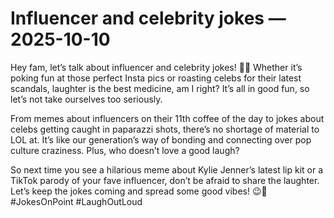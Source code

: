 # Influencer and celebrity jokes — 2025-10-10

Hey fam, let’s talk about influencer and celebrity jokes! 🤣🌟 Whether it’s poking fun at those perfect Insta pics or roasting celebs for their latest scandals, laughter is the best medicine, am I right? It’s all in good fun, so let’s not take ourselves too seriously. 

From memes about influencers on their 11th coffee of the day to jokes about celebs getting caught in paparazzi shots, there’s no shortage of material to LOL at. It’s like our generation’s way of bonding and connecting over pop culture craziness. Plus, who doesn’t love a good laugh?

So next time you see a hilarious meme about Kylie Jenner’s latest lip kit or a TikTok parody of your fave influencer, don’t be afraid to share the laughter. Let’s keep the jokes coming and spread some good vibes! 😉👑 #JokesOnPoint #LaughOutLoud